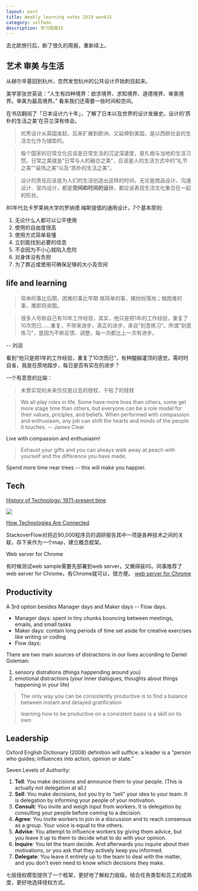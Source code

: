 ```yaml
---
layout: post
title: Weekly learning notes 2019 week15 
category: selfedu
description: 学习周报15
---
```


去北欧旅行后，断了很久的周报，重新续上。

## 艺术 审美 与生活

从赫尔辛基回到杭州，忽然发觉杭州的公共设计开始刺目起来。

美学家张世英说：“人生有四种境界：欲求境界、求知境界、道德境界、审美境界。审美为最高境界。” 看来我们还需要一些时间和空间。

在书店翻阅了「日本设计六十年」，了解了日本以及世界的设计发展史。设计的’质朴的生活之美‘在芬兰深有体会。

> 优秀设计从英国发起，后来扩展到欧洲，又延伸到美国，是以西欧社会的生活文化作为铺垫的。

> 每个国家的日常文化应该是日常生活的沉淀深邃度，是扎根与当地的生活习惯。日常之美就是“日常与人的融合之美”，应该是人的生活方式中的“礼节之美”“装饰之美”以及“质朴的生活之美”。

> 设计的责任应该是为人们的生活创造出这样的时间，无论是商品设计、沟通设计、室内设计，都是**空间和时间的设计**，都应该表现生活文化集合在一起的形状。

80年代北卡罗莱纳大学的罗纳德.梅斯提倡的通用设计，7个基本原则:

1. 无论什么人都可以公平使用
2. 使用的自由度很高
3. 使用方式简单易懂
4. 立刻能找到必要的信息
5. 不会因为不小心就陷入危险
6. 对身体没有负担
7. 为了靠近或使用可确保足够的大小及空间

## life and learning

> 简单的事比后期，困难的事比早期
> 做简单的事，猪纷纷落地；做困难的事，鹰即将突围。

> 很多人号称自己有10年工作经验，其实，他只是把1年的工作经验，重复了10次而已......重复，不带来进步，真正的进步，来自”刻意练习“。所谓”刻意练习“，是因为不断反馈、调整，每一次都比上一次有进步。

-- 刘润

看到“他只是把1年的工作经验，重复了10次而已”，有种醍醐灌顶的感觉，需时时自省，我是在原地踏步，每日是否有实在的进步？

一个有意思的比喻：

> 未曾实现的未来仅仅是过去的枝杈，干枯了的枝杈

> We all play roles in life. Some have more lines than others, some get more stage time than others, but everyone can be a role model for their values, priciples, and beliefs. When performed with compassion and enthusiasm, any job can shift the hearts and minds of the people it touches.  -- James Clear

Live with compassion and enthusiasm!

> Exhaust your gifts and you can always walk away at peach with yourself and the difference you have made.

Spend more time near trees -- this will make you happier.

## Tech

[History of Technology: 1971-present time](https://www.timetoast.com/timelines/history-of-technology-1971-present)

![](../../_site/images/201904/tech-history.png)

[How Technologies Are Connected](https://insights.stackoverflow.com/survey/2019#technology-_-how-technologies-are-connected​)

StackoverFlow对将近90,000程序员的调研报告其中一项是各种技术之间的关联，存下来作为一个map，建立概念框架。

Web server for Chrome

有时候测试web sample需要先部署到web server，又懒得装IIS。同事推荐了web server for Chrome，有Chrome就可以，很方便。
[web server for Chrome](https://chrome.google.com/webstore/detail/web-server-for-chrome/ofhbbkphhbklhfoeikjpcbhemlocgigb)

## Productivity

A 3rd option besides Manager days and Maker days -- Flow days.

- Manager days: spent in tiny chunks bouncing between meetings, emails, and small tasks
- Maker days: contain long periods of time set aside for creative exercises like writing or coding
- Flow days:

There are two main sources of distractions in our lives according to Daniel Goleman:

1. sensory distrations (things happending around you)
2. emotional distractions (your inner dialogues, thoughts about things happening in your life)

> The only way you can be consistently productive is to find a balance between instant and delayed gratification

> learning how to be productive on a consistent basis is a skill on its own

## Leadership 

Oxford English Dictionary (2008) definition will suffice: a leader is a “person who guides; influences into action, opinion or state.”

Seven Levels of Authority:

1. **Tell**: You make decisions and announce them to your people. (This is actually not delegation at all.)
2. **Sell**: You make decisions, but you try to “sell” your idea to your team. It is delegation by informing your people of your motivation.
3. **Consult**: You invite and weigh input from workers. It is delegation by consulting your people before coming to a decision.
4. **Agree**: You invite workers to join in a discussion and to reach consensus as a group. Your voice is equal to the others.
5. **Advise**: You attempt to influence workers by giving them advice, but you leave it up to them to decide what to do with your opinion.
6. **Inquire**: You let the team decide. And afterwards you inquire about their motivations, or you ask that they actively keep you informed.
7. **Delegate**: You leave it entirely up to the team to deal with the matter, and you don’t even need to know which decisions they make.

七层授权模型提供了一个框架，更好地了解权力层级。结合任务类型和员工的成熟度，更好地选择授权方式。

